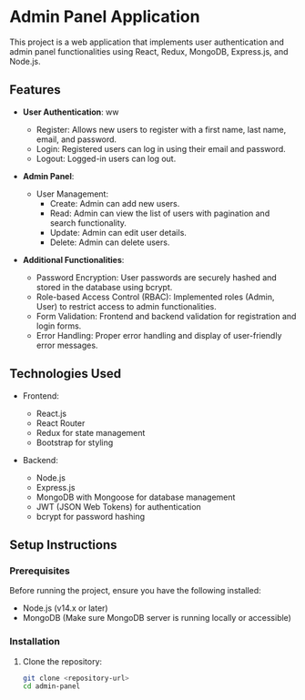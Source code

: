 # Admin Panel Application

This project is a web application that implements user authentication and admin panel functionalities using React, Redux, MongoDB, Express.js, and Node.js.

## Features

- **User Authentication**:
ww
  - Register: Allows new users to register with a first name, last name, email, and password.
  - Login: Registered users can log in using their email and password.
  - Logout: Logged-in users can log out.

- **Admin Panel**:

  - User Management:
    - Create: Admin can add new users.
    - Read: Admin can view the list of users with pagination and search functionality.
    - Update: Admin can edit user details.
    - Delete: Admin can delete users.

- **Additional Functionalities**:
  - Password Encryption: User passwords are securely hashed and stored in the database using bcrypt.
  - Role-based Access Control (RBAC): Implemented roles (Admin, User) to restrict access to admin functionalities.
  - Form Validation: Frontend and backend validation for registration and login forms.
  - Error Handling: Proper error handling and display of user-friendly error messages.

## Technologies Used

- Frontend:

  - React.js
  - React Router
  - Redux for state management
  - Bootstrap for styling

- Backend:
  - Node.js
  - Express.js
  - MongoDB with Mongoose for database management
  - JWT (JSON Web Tokens) for authentication
  - bcrypt for password hashing

## Setup Instructions

### Prerequisites

Before running the project, ensure you have the following installed:

- Node.js (v14.x or later)
- MongoDB (Make sure MongoDB server is running locally or accessible)

### Installation

1. Clone the repository:

   ```bash
   git clone <repository-url>
   cd admin-panel
   ```
